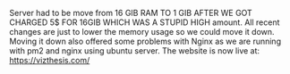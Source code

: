 Server had to be move from 16 GIB RAM TO 1 GIB AFTER WE GOT CHARGED 5$ FOR 16GIB WHICH WAS A STUPID HIGH amount. All recent changes are just to lower the memory usage so we could move it down. Moving it down also offered some problems with Nginx as we are running with pm2 and nginx using ubuntu server. The website is now live at: https://vizthesis.com/